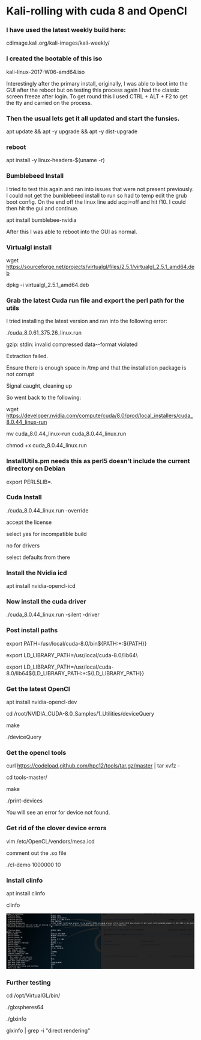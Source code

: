 # Kali-rolling with cuda 8 and OpenCl

### I have used the latest weekly build here:

cdimage.kali.org/kali-images/kali-weekly/

### I created the bootable of this iso

kali-linux-2017-W06-amd64.iso

Interestingly after the primary install, originally, I was able to boot into the GUI after the reboot but on testing this process again I had the classic screen freeze after login. To get round this I used CTRL + ALT + F2 to get the tty and carried on the process.

### Then the usual lets get it all updated and start the funsies.

apt update && apt -y upgrade && apt -y dist-upgrade

### reboot

apt install -y linux-headers-$(uname -r)

### Bumblebeed Install

I tried to test this again and ran into issues that were not present previously. I could not get the bumblebeed install to run so had to temp edit the grub boot config. On the end off the linux line add acpi=off and hit f10. I could then hit the gui and continue.

apt install bumblebee-nvidia

After this I was able to reboot into the GUI as normal.

### Virtualgl install

wget https://sourceforge.net/projects/virtualgl/files/2.5.1/virtualgl_2.5.1_amd64.deb

dpkg -i virtualgl_2.5.1_amd64.deb

### Grab the latest Cuda run file and export the perl path for the utils

I tried installing the latest version and ran into the following error:

./cuda_8.0.61_375.26_linux.run 

gzip: stdin: invalid compressed data--format violated

Extraction failed.

Ensure there is enough space in /tmp and that the installation package is not corrupt

Signal caught, cleaning up

So went back to the following:

wget https://developer.nvidia.com/compute/cuda/8.0/prod/local_installers/cuda_8.0.44_linux-run

mv cuda_8.0.44_linux-run cuda_8.0.44_linux.run

chmod +x cuda_8.0.44_linux.run

### InstallUtils.pm needs this as perl5 doesn't include the current directory on Debian

export PERL5LIB=. 

### Cuda Install

./cuda_8.0.44_linux.run -override

accept the license

select yes for incompatible build 

no for drivers 

select defaults from there

### Install the Nvidia icd

apt install nvidia-opencl-icd

### Now install the cuda driver

./cuda_8.0.44_linux.run -silent -driver

### Post install paths

export PATH=/usr/local/cuda-8.0/bin${PATH:+:${PATH}}

export LD_LIBRARY_PATH=/usr/local/cuda-8.0/lib64\

export LD_LIBRARY_PATH=/usr/local/cuda-8.0/lib64\${LD_LIBRARY_PATH:+:${LD_LIBRARY_PATH}}

### Get the latest OpenCl

apt install nvidia-opencl-dev 

cd /root/NVIDIA_CUDA-8.0_Samples/1_Utilities/deviceQuery

make

./deviceQuery 

### Get the opencl tools

curl https://codeload.github.com/hpc12/tools/tar.gz/master | tar xvfz -

cd tools-master/

make

./print-devices 

You will see an error for device not found.

### Get rid of the clover device errors

vim /etc/OpenCL/vendors/mesa.icd 

comment out the .so file

./cl-demo 1000000 10

### Install clinfo

apt install clinfo

clinfo

![alt text](screenshots/clinfo.png "Yeah")

### Further testing

cd /opt/VirtualGL/bin/

./glxspheres64

./glxinfo

glxinfo | grep -i "direct rendering"

